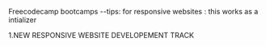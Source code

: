 Freecodecamp bootcamps
--tips:
for responsive websites : 
this works as a intializer
<meta name="viewport" content="width=device-width, initial-scale=1.0" />



1.NEW RESPONSIVE WEBSITE DEVELOPEMENT TRACK
